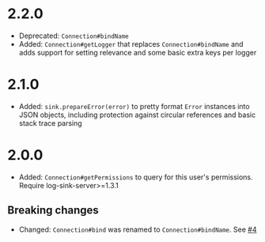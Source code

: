 # 2.2.0
* Deprecated: `Connection#bindName`
* Added: `Connection#getLogger` that replaces `Connection#bindName` and adds support for setting relevance and some basic extra keys per logger

# 2.1.0
* Added: `sink.prepareError(error)` to pretty format `Error` instances into JSON objects, including protection against circular references and basic stack trace parsing

# 2.0.0
* Added: `Connection#getPermissions` to query for this user's permissions. Require log-sink-server>=1.3.1

## Breaking changes
* Changed: `Connection#bind` was renamed to `Connection#bindName`. See [#4](https://github.com/clubedaentrega/log-sink/issues/4)